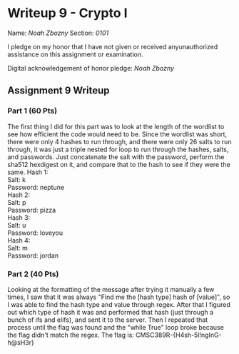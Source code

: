 Writeup 9 - Crypto I
=====

Name: *Noah Zbozny*
Section: *0101*

I pledge on my honor that I have not given or received anyunauthorized assistance on this assignment or examination.

Digital acknowledgement of honor pledge: *Noah Zbozny*

## Assignment 9 Writeup

### Part 1 (60 Pts)
The first thing I did for this part was to look at the length of the wordlist to see how efficient the code would need to be. Since the wordlist was short, there were only 4 hashes to run through, and there were only 26 salts to run through, it was just a triple nested for loop to run through the hashes, salts, and passwords. Just concatenate the salt with the password, perform the sha512 hexdigest on it, and compare that to the hash to see if they were the same. 
Hash 1:  
  Salt: k  
  Password: neptune  
Hash 2:  
  Salt: p  
  Password: pizza  
Hash 3:  
  Salt: u  
  Password: loveyou  
Hash 4:  
  Salt: m  
  Password: jordan  

### Part 2 (40 Pts)
Looking at the formatting of the message after trying it manually a few times, I saw that it was always "Find me the \[hash type\] hash of [value]", so I was able to find the hash type and value through regex. After that I figured out which type of hash it was and performed that hash (just through a bunch of ifs and elifs), and sent it to the server. Then I repeated that process until the flag was found and the \"while True\" loop broke because the flag didn't match the regex.
The flag is: CMSC389R-{H4sh-5l!ngInG-h@sH3r}
